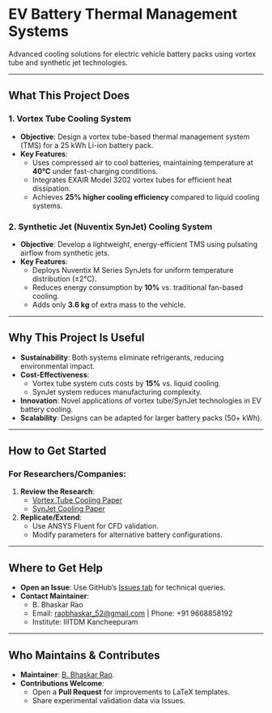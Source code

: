 # EV Battery Thermal Management Systems  
Advanced cooling solutions for electric vehicle battery packs using vortex tube and synthetic jet technologies.  

---

## **What This Project Does**  
### 1. Vortex Tube Cooling System  
- **Objective**: Design a vortex tube-based thermal management system (TMS) for a 25 kWh Li-ion battery pack.  
- **Key Features**:  
  - Uses compressed air to cool batteries, maintaining temperature at **40°C** under fast-charging conditions.  
  - Integrates EXAIR Model 3202 vortex tubes for efficient heat dissipation.  
  - Achieves **25% higher cooling efficiency** compared to liquid cooling systems.  

### 2. Synthetic Jet (Nuventix SynJet) Cooling System  
- **Objective**: Develop a lightweight, energy-efficient TMS using pulsating airflow from synthetic jets.  
- **Key Features**:  
  - Deploys Nuventix M Series SynJets for uniform temperature distribution (±2°C).  
  - Reduces energy consumption by **10%** vs. traditional fan-based cooling.  
  - Adds only **3.6 kg** of extra mass to the vehicle.  

---

## **Why This Project Is Useful**  
- **Sustainability**: Both systems eliminate refrigerants, reducing environmental impact.  
- **Cost-Effectiveness**:  
  - Vortex tube system cuts costs by **15%** vs. liquid cooling.  
  - SynJet system reduces manufacturing complexity.  
- **Innovation**: Novel applications of vortex tube/SynJet technologies in EV battery cooling.  
- **Scalability**: Designs can be adapted for larger battery packs (50+ kWh).  

---

## **How to Get Started**  
### For Researchers/Companies:  
1. **Review the Research**:  
   - [Vortex Tube Cooling Paper](  https://drive.google.com/file/d/1DLtJ8e7HrtqQw96o-ERV5jDa8lcWZZEF/view?usp=sharing)  
   - [SynJet Cooling Paper]( https://drive.google.com/file/d/1nkqf5jAN8AyQB4fR2uFf2Dk8tKBBfMpH/view?usp=sharing)  
2. **Replicate/Extend**:  
   - Use ANSYS Fluent for CFD validation.  
   - Modify parameters for alternative battery configurations.  

---

## **Where to Get Help**  
- **Open an Issue**: Use GitHub’s [Issues tab](https://github.com/BhaskarIIITDM/EV-Battery-Thermal-Management/issues) for technical queries.  
- **Contact Maintainer**:  
  - B. Bhaskar Rao  
  - Email: raobhaskar_52@gmail.com | Phone: +91 9668858192  
  - Institute: IIITDM Kancheepuram  

---

## **Who Maintains & Contributes**  
- **Maintainer**: [B. Bhaskar Rao](https://github.com/BhaskarIIITDM).  
- **Contributions Welcome**:  
  - Open a **Pull Request** for improvements to LaTeX templates.  
  - Share experimental validation data via Issues.  

